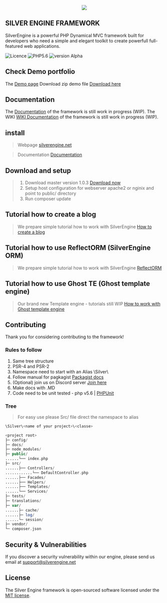 

<p align="center"><img src="https://thumb.ibb.co/fDOcRG/goodone.jpg"></p>


## SILVER ENGINE FRAMEWORK

SilverEngine is a powerful PHP Dynamical MVC framework built for developers who need a simple and elegant toolkit to create powerfull full-featured web applications.

![Licence](https://img.shields.io/badge/Licence-MIT-green.svg)
![PHP5.6](https://img.shields.io/badge/php-5.6-blue.svg)
![version Alpha](https://img.shields.io/badge/Alpha-V1.0.3-yellow.svg)


## Check Demo portfolio

The [Demo page](https://silverengine.net/demo/)
Download zip demo file [Download here](https://github.com/SilverEngine/Framework/archive/portfolio.zip)


## Documentation

The [Documentation](https://silverengine.net/docs.html) of the framework is still work in progress (WIP).
The WIKI [WIKI Documentation](https://github.com/SilverEngine/Framework/wiki) of the framework is still work in progress (WIP).

## install

> Webpage [silverengine.net](https://silverengine.net)

> Documentation [Documentation](https://silverengine.net/docs)

## Download and setup

> 1. Download master version 1.0.3 [Download now](https://github.com/SilverEngine/Framework/releases/tag/1.0.3)
> 2. Setup host configuration for webserver  apache2 or nginix and point to  public/ directory
> 3. Run composer update

## Tutorial how to create a blog
> We prepare simple tutorial how to work with SilverEngine  [How to create a blog](https://github.com/SilverEngine/Framework/wiki/Create-a-blog)

## Tutorial how to use ReflectORM  (SilverEngine ORM)
> We prepare simple tutorial how to work with SilverEngine  [ReflectORM](https://github.com/SilverEngine/Framework/wiki/ReflectORM)

## Tutorial how to use Ghost TE (Ghost template engine)
> Our brand new Template engine - tutorials still WIP  [How to work with Ghost template engine](https://github.com/SilverEngine/Framework/wiki/Working-with-ghost)



## Contributing

Thank you for considering contributing to the framework!

### Rules to follow

1. Same tree structure
2. PSR-4 and PSR-2 
3. Namespace need to start with an Alias \Silver\
4. Follow manual for pagkagist  [Packagist docs](https://packagist.org/)
5. (Optional) join us on Discord server [Join here](https://discord.gg/cwMygSP)
5. Make docs with .MD
6. Code need to be unit tested - php v5.6 |  [PHPUnit](https://phpunit.de/index.html)


### Tree
> For easy use please Src/ file direct the namespace to alias 
```php 
\Silver\<name of your project>\<classe>
```

```php
<project root>
├─ config/
├─ docs/
├─ node_modules/
├─ public/
......└── index.php
├─ src/
......├── Controllers/
............└── DefaultController.php
......├── Facades/
......├── Helpers/
......├── Templates/
......└── Services/
├─ tests/
├─ translations/
├─ var/
......├─ cache/
......├─ log/
......└─ session/
├─ vendor/
└─ composer.json
```
## Security & Vulnerabilities

If you discover a security vulnerability within our engine, please send us email at support@silverengine.net

## License

The Silver Engine framework is open-sourced software licensed under the [MIT license](http://opensource.org/licenses/MIT).
